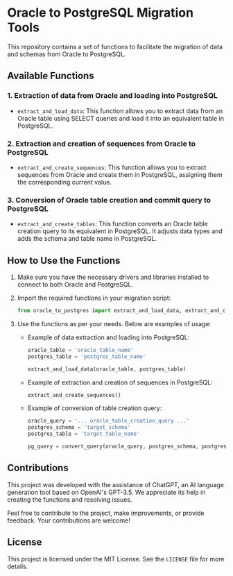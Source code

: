 # Oracle to PostgreSQL Migration Tools

This repository contains a set of functions to facilitate the migration of data and schemas from Oracle to PostgreSQL.

## Available Functions

### 1. Extraction of data from Oracle and loading into PostgreSQL

- `extract_and_load_data`: This function allows you to extract data from an Oracle table using SELECT queries and load it into an equivalent table in PostgreSQL.

### 2. Extraction and creation of sequences from Oracle to PostgreSQL

- `extract_and_create_sequences`: This function allows you to extract sequences from Oracle and create them in PostgreSQL, assigning them the corresponding current value.

### 3. Conversion of Oracle table creation and commit query to PostgreSQL

- `extract_and_create_tables`: This function converts an Oracle table creation query to its equivalent in PostgreSQL. It adjusts data types and adds the schema and table name in PostgreSQL.

## How to Use the Functions

1. Make sure you have the necessary drivers and libraries installed to connect to both Oracle and PostgreSQL.

2. Import the required functions in your migration script:

    ```python
    from oracle_to_postgres import extract_and_load_data, extract_and_create_sequences, convert_query
    ```

3. Use the functions as per your needs. Below are examples of usage:

    - Example of data extraction and loading into PostgreSQL:

      ```python
      oracle_table = 'oracle_table_name'
      postgres_table = 'postgres_table_name'

      extract_and_load_data(oracle_table, postgres_table)
      ```

    - Example of extraction and creation of sequences in PostgreSQL:

      ```python
      extract_and_create_sequences()
      ```

    - Example of conversion of table creation query:

      ```python
      oracle_query = '... oracle_table_creation_query ...'
      postgres_schema = 'target_schema'
      postgres_table = 'target_table_name'

      pg_query = convert_query(oracle_query, postgres_schema, postgres_table)
      ```

## Contributions

This project was developed with the assistance of ChatGPT, an AI language generation tool based on OpenAI's GPT-3.5. We appreciate its help in creating the functions and resolving issues.

Feel free to contribute to the project, make improvements, or provide feedback. Your contributions are welcome!

## License

This project is licensed under the MIT License. See the `LICENSE` file for more details.
